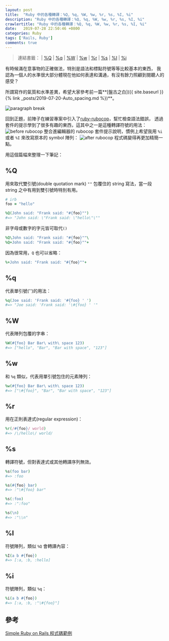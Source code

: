 ```yaml
---
layout: post
title:  "Ruby 中的各種轉譯：%Q, %q, %W, %w, %r, %s, %I, %i"
description: "Ruby 中的各種轉譯：%Q, %q, %W, %w, %r, %s, %I, %i"
crawlertitle: "Ruby 中的各種轉譯：%Q, %q, %W, %w, %r, %s, %I, %i"
date:   2019-07-28 22:50:46 +0800
categories: Ruby
tags: ['Rails, Ruby']
comments: true
---
```

>連結書籤： | [%Q](#q) | [%q](#q-1) | [%W](#w) | [%w](#w-1) | [%r](#r) | [%s](#s) | [%I](#i) | [%i](#i-1)


有時候滿在意事物的正確做法，特別是語法和標點符號等等比較基本的東西，
我認為一個人的水準很大部分體現在他如何表達和溝通，有沒有餘力照顧到閱聽人的感受？

所謂寫作的氣質和水準差異，希望大家參考前一篇**[盤古之白]({{ site.baseurl }}{% link _posts/2019-07-20-Auto_spacing.md %})**。

![paragraph break](https://order-brother.s3-ap-northeast-1.amazonaws.com/paragraph+break/separator-1.png)

回到正題，前陣子在練習專案中引入了[ruby-rubocop](https://marketplace.visualstudio.com/items?itemName=misogi.ruby-rubocop)，幫忙檢查語法錯誤，
透過套件的提示學到了很多有趣的東西，這其中之一是這種轉譯符號的用法：
![before rubocop](https://stevenchang.s3-ap-northeast-1.amazonaws.com/rubocop-before.jpg)
整合進編輯器的 rubocop 套件提示說明，慣例上希望我用 `%i` 或者 `%I` 來改寫原本的 symbol 陣列：
![after rubocop](https://stevenchang.s3-ap-northeast-1.amazonaws.com/rubocop-after.jpg)
程式碼變得再更加精簡一點。

用這個篇幅來整理一下筆記：

## %Q
用來取代雙引號(double quotation mark) `""` 包覆住的 string 寫法，當一段 string 之中有用到雙引號時特別有用。
```ruby
# irb
foo = "hello"

%Q(John said: "Frank said: "#{foo}"")
#=> "John said: \"Frank said: \"hello\"\""
```
非字母或數字的字元皆可取代`()`
```ruby
%Q\John said: "Frank said: "#{foo}""\
%Q+John said: "Frank said: "#{foo}""+
```
因為很常用，`Q` 也可以省略：
```ruby
%+John said: "Frank said: "#{foo}""+
```
## %q
代表單引號('')的用法：
```ruby
%q(Joe said: 'Frank said: '#{foo} ' ')
#=> "Joe said: 'Frank said: '\#{foo} ' '"
```

## %W
代表陣列包覆的字串：
```ruby
%W(#{foo} Bar Bar\ with\ space 123)
#=> ["hello", "Bar", "Bar with space", "123"]
```

## %w
和 `%q` 類似，代表用單引號包住的元素陣列：
```ruby
%w(#{foo} Bar Bar\ with\ space 123)
#=> ["\#{foo}", "Bar", "Bar with space", "123"]
```

## %r
用在正則表達式(regular expression)：
```ruby
%r(/#{foo}/ world)
#=> /\/hello\/ world/
```

## %s
轉譯符號，但對表達式或其他轉譯序列無效。
```ruby
%s(foo bar)
#=> :foo

%s(#{foo} bar)
#=> :"\#{foo} bar"

%s(:foo)
#=> :":foo"

%s(\n)
#=> :"\\n"
```

## %I
符號陣列，類似 `%Q` 會轉譯內容：
```ruby
%I(a b #{foo})
#=> [:a, :b, :hello]
```

## %i
符號陣列，類似 `%q`：
```ruby
%i(a b #{foo})
#=> [:a, :b, :"\#{foo}"]
```

## 參考
[Simple Ruby on Rails 程式碼範例](https://simpleror.wordpress.com/2009/03/15/q-q-w-w-x-r-s/)